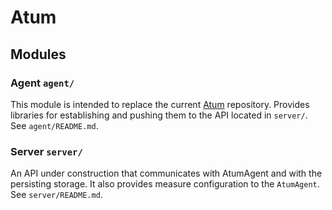 # Atum


## Modules

### Agent `agent/`
This module is intended to replace the current [Atum](https://github.com/AbsaOSS/atum) repository. Provides libraries for establishing and pushing them to the API located in `server/`.
See `agent/README.md`.

### Server `server/`
An API under construction that communicates with AtumAgent and with the persisting storage. It also provides measure configuration to the `AtumAgent`.
See `server/README.md`.

